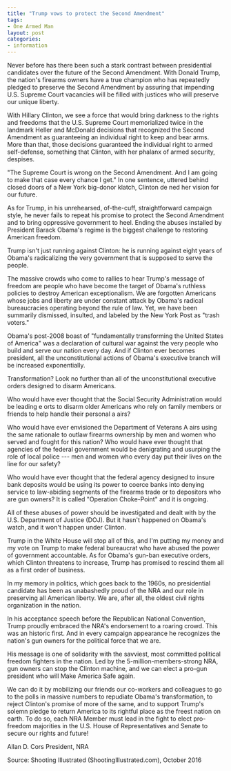 ```yaml
---
title: "Trump vows to protect the Second Amendment"
tags:
- One Armed Man
layout: post
categories:
- information
---
```


Never before has there been such a stark contrast between presidential candidates over the future of the Second Amendment. With Donald Trump, the nation's firearms owners have a true champion who has repeatedly pledged to preserve the Second Amendment by assuring that impending U.S. Supreme Court vacancies will be filled with justices who will preserve our unique liberty.

With Hillary Clinton, we see a force that would bring darkness to the rights and freedoms that the U.S. Supreme Court memorialized twice in the landmark Heller and McDonald decisions that recognized the Second Amendment as guaranteeing an individual right to keep and bear arms. More than that, those decisions guaranteed the individual right to armed self-defense, something that Clinton, with her phalanx of armed security, despises.

"The Supreme Court is wrong on the Second Amendment. And I am going to make that case every chance I get." In one sentence, uttered behind closed doors of a New York big-donor klatch, Clinton de ned her vision for our future.

As for Trump, in his unrehearsed, of-the-cuff, straightforward campaign style, he never fails to repeat his promise to protect the Second Amendment and to bring oppressive government to heel. Ending the abuses installed by President Barack Obama's regime is the biggest challenge to restoring American freedom.

Trump isn't just running against Clinton: he is running against eight years of Obama's radicalizing the very government that is supposed to serve the people.

The massive crowds who come to rallies to hear Trump's message of freedom are people who have become the target of Obama's ruthless policies to destroy American exceptionalism. We are forgotten Americans whose jobs and liberty are under constant attack by Obama's radical bureaucracies operating beyond the rule of law. Yet, we have been summarily dismissed, insulted, and labeled by the New York Post as "trash voters."

Obama's post-2008 boast of "fundamentally transforming the United States of America" was a declaration of cultural war against the very people who build and serve our nation every day. And if Clinton ever becomes president, all the unconstitutional actions of Obama's executive branch will be increased exponentially.

Transformation? Look no further than all of the unconstitutional executive orders designed to disarm Americans.

Who would have ever thought that the Social Security Administration would be leading e orts to disarm older Americans who rely on family members or friends to help handle their personal a airs?

Who would have ever envisioned the Department of Veterans A airs using the same rationale to outlaw firearms ownership by men and women who served and fought for this nation? Who would have ever thought that agencies of the federal government would be denigrating and usurping the role of local police --- men and women who every day put their lives on the line for our safety?

Who would have ever thought that the federal agency designed to insure bank deposits would be using its power to coerce banks into denying service to law-abiding segments of the firearms trade or to depositors who are gun owners? It is called "Operation Choke-Point" and it is ongoing.

All of these abuses of power should be investigated and dealt with by the U.S. Department of Justice (DOJ). But it hasn't happened on Obama's watch, and it won't happen under Clinton.

Trump in the White House will stop all of this, and I'm putting my money and my vote on Trump to make federal bureaucrat who have abused the power of government accountable. As for Obama's gun-ban executive orders, which Clinton threatens to increase, Trump has promised to rescind them all as a first order of business.

In my memory in politics, which goes back to the 1960s, no presidential candidate has been as unabashedly proud of the NRA and our role in preserving all American liberty. We are, after all, the oldest civil rights organization in the nation.

In his acceptance speech before the Republican National Convention, Trump proudly embraced the NRA's endorsement to a roaring crowd. This was an historic first. And in every campaign appearance he recognizes the nation's gun owners for the political force that we are.

His message is one of solidarity with the savviest, most committed political freedom fighters in the nation. Led by the 5-million-members-strong NRA, gun owners can stop the Clinton machine, and we can elect a pro-gun president who will Make America Safe again.

We can do it by mobilizing our friends our co-workers and colleagues to go to the polls in massive numbers to repudiate Obama's transformation, to reject Clinton's promise of more of the same, and to support Trump's solemn pledge to return America to its rightful place as the freest nation on earth. To do so, each NRA Member must lead in the fight to elect pro-freedom majorities in the U.S. House of Representatives and Senate to secure our rights and future!

Allan D. Cors
President, NRA

Source: Shooting Illustrated (ShootingIllustrated.com), October 2016
